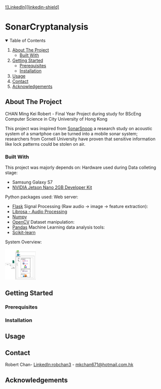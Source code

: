 <!-- PROJECT SHIELDS -->
[![LinkedIn][linkedin-shield]][linkedin-url]
# SonarCryptanalysis

<!-- TABLE OF CONTENTS -->
<details open="open">
  <summary>Table of Contents</summary>
  <ol>
    <li>
      <a href="#about-the-project">About The Project</a>
      <ul>
        <li><a href="#built-with">Built With</a></li>
      </ul>
    </li>
    <li>
      <a href="#getting-started">Getting Started</a>
      <ul>
        <li><a href="#prerequisites">Prerequisites</a></li>
        <li><a href="#installation">Installation</a></li>
      </ul>
    </li>
    <li><a href="#usage">Usage</a></li>
    <li><a href="#contact">Contact</a></li>
    <li><a href="#acknowledgements">Acknowledgements</a></li>
  </ol>
</details>


<!-- ABOUT THE PROJECT -->
## About The Project
CHAN Ming Kei Robert - Final Year Project during study for BScEng Computer Science in City University of Hong Kong

This project was inspired from [SonarSnoop](https://arxiv.org/abs/1808.10250) a research study on acoustic system of a smartphoe can be turned into a mobile sonar system; researchers from Cornell University have proven that sensitive information like lock patterns could be stolen on air.


### Built With

This project was majorly depends on:
Hardware used during Data colleting stage:
* Samsung Galaxy S7
* [NVIDIA Jetson Nano 2GB Developer Kit](https://developer.nvidia.com/embedded/jetson-nano-2gb-developer-kit)

Python packages used:
Web server:
* [Flask](https://flask.palletsprojects.com/en/2.0.x/)
Signal Processing (Raw audio -> image -> feature extraction):
* [Librosa - Audio Processing](https://librosa.org/)
* [Numpy](https://numpy.org)
* [OpenCV](https://opencv.org/)
Dataset manipulation:
* [Pandas](https://pandas.pydata.org/)
Machine Learning data analysis tools:
* [Scikit-learn](https://scikit-learn.org/stable/)

System Overview:
<p>
<img src="https://github.com/mkchan671/SonarCryptanalysis/blob/main/system-overview.png" width="100" height="100">

<!-- GETTING STARTED -->
## Getting Started


### Prerequisites


### Installation


<!-- USAGE EXAMPLES -->
## Usage


<!-- CONTACT -->
## Contact
Robert Chan- [LinkedIn:robchan3](https://www.linkedin.com/in/robchan3/) - mkchan671@hotmail.com.hk
<!-- ACKNOWLEDGEMENTS -->
## Acknowledgements
<!-- MARKDOWN LINKS & IMAGES -->
[linkedin-url]:https://www.linkedin.com/in/robchan3/
